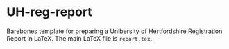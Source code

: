 # UH-reg-report

Barebones template for preparing a Unibersity of Hertfordshire Registration Report in LaTeX.   The main LaTeX file is `report.tex`.
